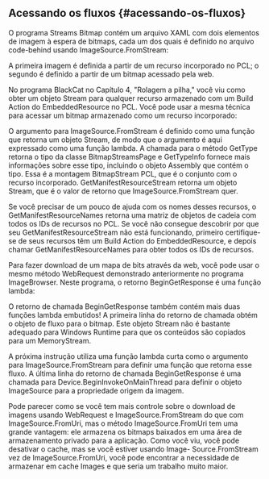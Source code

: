 ## Acessando os fluxos {#acessando-os-fluxos}

O programa Streams Bitmap contém um arquivo XAML com dois elementos de imagem à espera de bitmaps, cada um dos quais é definido no arquivo code-behind usando ImageSource.FromStream:

A primeira imagem é definida a partir de um recurso incorporado no PCL; o segundo é definido a partir de um bitmap acessado pela web.

No programa BlackCat no Capítulo 4, &quot;Rolagem a pilha,&quot; você viu como obter um objeto Stream para qualquer recurso armazenado com um Build Action do EmbeddedResource no PCL. Você pode usar a mesma técnica para acessar um bitmap armazenado como um recurso incorporado:

O argumento para ImageSource.FromStream é definido como uma função que retorna um objeto Stream, de modo que o argumento é aqui expressado como uma função lambda. A chamada para o método GetType retorna o tipo da classe BitmapStreamsPage e GetTypeInfo fornece mais informações sobre esse tipo, incluindo o objeto Assembly que contém o tipo. Essa é a montagem BitmapStream PCL, que é o conjunto com o recurso incorporado. GetManifestResourceStream retorna um objeto Stream, que é o valor de retorno que ImageSource.FromStream quer.

Se você precisar de um pouco de ajuda com os nomes desses recursos, o GetManifestResourceNames retorna uma matriz de objetos de cadeia com todos os IDs de recursos no PCL. Se você não consegue descobrir por que seu GetManifestResourceStream não está funcionando, primeiro certifique-se de seus recursos têm um Build Action do EmbeddedResource, e depois chamar GetManifestResourceNames para obter todos os IDs de recursos.

Para fazer download de um mapa de bits através da web, você pode usar o mesmo método WebRequest demonstrado anteriormente no programa ImageBrowser. Neste programa, o retorno BeginGetResponse é uma função lambda:

O retorno de chamada BeginGetResponse também contém mais duas funções lambda embutidos! A primeira linha do retorno de chamada obtém o objeto de fluxo para o bitmap. Este objeto Stream não é bastante adequado para Windows Runtime para que os conteúdos são copiados para um MemoryStream.

A próxima instrução utiliza uma função lambda curta como o argumento para ImageSource.FromStream para definir uma função que retorna esse fluxo. A última linha do retorno de chamada BeginGetResponse é uma chamada para Device.BeginInvokeOnMainThread para definir o objeto ImageSource para a propriedade origem da imagem.

Pode parecer como se você tem mais controle sobre o download de imagens usando WebRequest e ImageSource.FromStream do que com ImageSource.FromUri, mas o método ImageSource.FromUri tem uma grande vantagem: ele armazena os bitmaps baixados em uma área de armazenamento privado para a aplicação. Como você viu, você pode desativar o cache, mas se você estiver usando Image- Source.FromStream vez de ImageSource.FromUri, você pode encontrar a necessidade de armazenar em cache Images e que seria um trabalho muito maior.